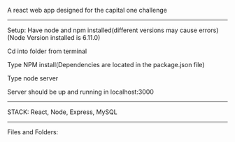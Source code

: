 A react web app designed for the capital one challenge

-------------------------------------

Setup:
Have node and npm installed(different versions may cause errors)(Node Version installed is 6.11.0)


Cd into folder from terminal


Type NPM install(Dependencies are located in the package.json file)


Type node server


Server should be up and running in localhost:3000




-------------------------------------


STACK:
React, Node, Express, MySQL


-------------------------------------


Files and Folders:
